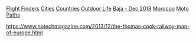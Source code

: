 <!-- TITLE: Travel -->
<!-- SUBTITLE: "Life can only be understood backwards; but it must be lived forwards."  - Søren Kierkegaard -->

[Flight Finders](/home/travel/flight-finders)
[Cities](/home/travel/cities)
[Countries](/home/travel/countries)
[Outdoor Life](/home/travel/outdoor-life)
[Baja - Dec 2018](/home/travel/baja-dec-2018)
[Morocoo](/home/travel/morocco)
[Moto Paths](/home/travel/moto-paths)


https://www.notechmagazine.com/2013/12/the-thomas-cook-railway-map-of-europe.html